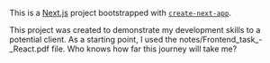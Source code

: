 This is a [Next.js](https://nextjs.org) project bootstrapped with [`create-next-app`](https://nextjs.org/docs/app/api-reference/cli/create-next-app).

This project was created to demonstrate my development skills to a potential client.
As a starting point, I used the notes/Frontend_task_-_React.pdf file.
Who knows how far this journey will take me?